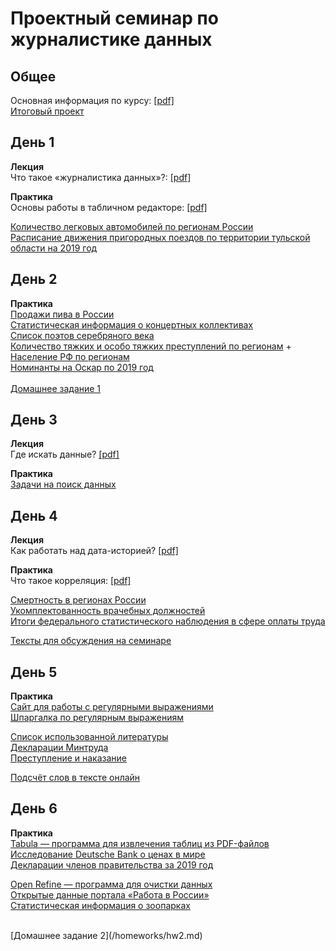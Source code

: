 # Проектный семинар по журналистике данных

## Общее
Основная информация по курсу: [[pdf]](/lections/guide.pdf)<br>
[Итоговый проект](/homeworks/project.md)


## День 1
**Лекция**<br>
Что такое «журналистика данных»?: [[pdf]](/lections/lection1.pdf)<br>

**Практика**<br>
Основы работы в табличном редакторе: [[pdf]](/lections/seminar1.pdf)<br>

[Количество легковых автомобилей по регионам России](/data/cars.csv)<br>
[Расписание движения пригородных поездов по территории тульской области на 2019 год](/data/trains_tula.csv)<br>

## День 2
**Практика**<br>
[Продажи пива в России](https://fedstat.ru/indicator/57960)<br>
[Статистическая информация о концертных коллективах](https://opendata.mkrf.ru/opendata/7705851331-stat_concert_band)<br>
[Список поэтов серебряного века](https://ru.wikipedia.org/wiki/%D0%A0%D1%83%D1%81%D1%81%D0%BA%D0%B8%D0%B5_%D0%BF%D0%BE%D1%8D%D1%82%D1%8B_%D0%A1%D0%B5%D1%80%D0%B5%D0%B1%D1%80%D1%8F%D0%BD%D0%BE%D0%B3%D0%BE_%D0%B2%D0%B5%D0%BA%D0%B0)<br>
[Количество тяжких и особо тяжких преступлений по регионам](https://fedstat.ru/indicator/36223) + [Население РФ по регионам](https://showdata.gks.ru/report/278928) <br>
[Номинанты на Оскар по 2019 год](/data/oscar_nominations_data.csv)<br>
<br>
[Домашнее задание 1](/homeworks/hw1.md)

## День 3
**Лекция**<br>
Где искать данные? [[pdf]](/lections/lection2.pdf)<br>

**Практика**<br>
[Задачи на поиск данных](https://docs.google.com/document/d/1O7yTBui6XVFsEsq04p_SatrB_c0rjT-9T5bYUz0OZJE/edit?usp=sharing)<br>

## День 4
**Лекция**<br>
Как работать над дата-историей? [[pdf]](/lections/lection3.pdf)<br>

**Практика**<br>
Что такое корреляция: [[pdf]](/lections/seminar2.pdf)<br>

[Смертность в регионах России](https://fedstat.ru/indicator/43516)<br>
[Укомплектованность врачебных должностей](https://www.fedstat.ru/indicator/59510)<br>
[Итоги федерального статистического наблюдения в сфере оплаты труда](https://rosstat.gov.ru/storage/mediabank/itog-monitor04-19.html)<br>

[Тексты для обсуждения на семинаре](https://docs.google.com/document/d/1HNyVhjm9bYZVkOfeA-gYfaQqwFEDvfNoMpYGsX2m5mg/edit?usp=sharing)

## День 5
**Практика**<br>
[Сайт для работы с регулярными выражениями](https://regex101.com/)<br>
[Шпаргалка по регулярным выражениям](https://docs.google.com/spreadsheets/d/1dTxbN3b8Op_erqI3Y20TT5PA0xwdtqdSHHBW5oFr5WQ/edit?usp=sharing)<br>

[Список использованной литературы](https://studfile.net/preview/1475661/page:7/)<br>
[Декларации Минтруда](/data/declare.docx)<br>
[Преступление и наказание](/data/prestuplenie.doc)<br>

[Подсчёт слов в тексте онлайн](https://iksweb.ru/tools/lemma/)<br>

## День 6
**Практика**<br>
[Tabula — программа для извлечения таблиц из PDF-файлов](https://tabula.technology/)<br>
[Исследование Deutsche Bank о ценах в мире](https://www.dbresearch.com/PROD/RPS_EN-PROD/PROD0000000000494405/Mapping_the_world%27s_prices_2019.pdf)<br>
[Декларации членов правительства за 2019 год](http://static.government.ru/media/files/MHvQS160MZshfOcPSVScIgEP8iDG9Raq.pdf)

[Open Refine — программа для очистки данных](https://openrefine.org/)<br>
[Открытые данные портала «Работа в России»](https://trudvsem.ru/opendata)<br>
[Статистическая информация о зоопарках](https://opendata.mkrf.ru/opendata/7705851331-stat_zoo)<br>

<br>
[Домашнее задание 2](/homeworks/hw2.md)


